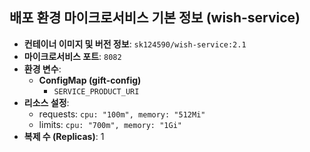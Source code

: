 ## 배포 환경 마이크로서비스 기본 정보 (wish-service)

-   **컨테이너 이미지 및 버전 정보**: `sk124590/wish-service:2.1`
-   **마이크로서비스 포트**: `8082`
-   **환경 변수**:
    -   **ConfigMap (gift-config)**
        -   `SERVICE_PRODUCT_URI`
-   **리소스 설정**:
    -   requests: `cpu: "100m", memory: "512Mi"`
    -   limits: `cpu: "700m", memory: "1Gi"`
-   **복제 수 (Replicas)**: 1
